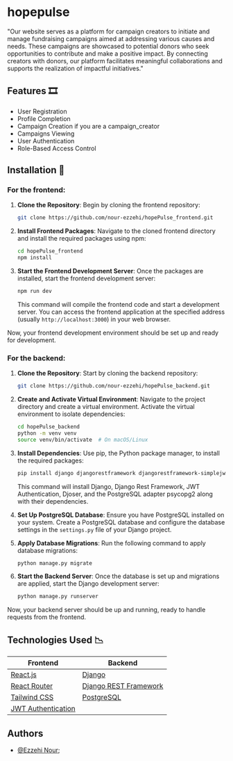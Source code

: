 # hopepulse
"Our website serves as a platform for campaign creators to initiate and manage fundraising campaigns aimed at addressing various causes and needs. These campaigns are showcased to potential donors who seek opportunities to contribute and make a positive impact. By connecting creators with donors, our platform facilitates meaningful collaborations and supports the realization of impactful initiatives."

## Features 🎞️

- User Registration 
- Profile Completion
- Campaign Creation if you are a campaign_creator
- Campaigns Viewing
- User Authentication
- Role-Based Access Control 


## Installation 🔧

### For the frontend:

1. **Clone the Repository**: Begin by cloning the frontend repository:

    ```bash
    git clone https://github.com/nour-ezzehi/hopePulse_frontend.git
    ```

2. **Install Frontend Packages**: Navigate to the cloned frontend directory and install the required packages using npm:

    ```bash
    cd hopePulse_frontend
    npm install
    ```

3. **Start the Frontend Development Server**: Once the packages are installed, start the frontend development server:

    ```bash
    npm run dev
    ```

    This command will compile the frontend code and start a development server. You can access the frontend application at the specified address (usually `http://localhost:3000`) in your web browser.

Now, your frontend development environment should be set up and ready for development.

### For the backend:

1. **Clone the Repository**: Start by cloning the backend repository:

    ```bash
    git clone https://github.com/nour-ezzehi/hopePulse_backend.git
    ```

2. **Create and Activate Virtual Environment**: Navigate to the project directory and create a virtual environment. Activate the virtual environment to isolate dependencies:

    ```bash
    cd hopePulse_backend
    python -m venv venv
    source venv/bin/activate  # On macOS/Linux
    ```

3. **Install Dependencies**: Use pip, the Python package manager, to install the required packages:

    ```bash
    pip install django djangorestframework djangorestframework-simplejwt djoser psycopg2
    ```

    This command will install Django, Django Rest Framework, JWT Authentication, Djoser, and the PostgreSQL adapter psycopg2 along with their dependencies.

4. **Set Up PostgreSQL Database**: Ensure you have PostgreSQL installed on your system. Create a PostgreSQL database and configure the database settings in the `settings.py` file of your Django project.

5. **Apply Database Migrations**: Run the following command to apply database migrations:

    ```bash
    python manage.py migrate
    ```

6. **Start the Backend Server**: Once the database is set up and migrations are applied, start the Django development server:

    ```bash
    python manage.py runserver
    ```

Now, your backend server should be up and running, ready to handle requests from the frontend.

## Technologies Used 📉
| Frontend           | Backend          |   
| ----------------- | ------------------------------------------------------------------ |
| [React.js]() | [Django]() |
| [React Router]() | [Django REST Framework]() |
| [Tailwind CSS]()| [PostgreSQL]() |
 [JWT Authentication]() | 	

## Authors
- [@Ezzehi Nour](https://github.com/nour-ezzehi);
